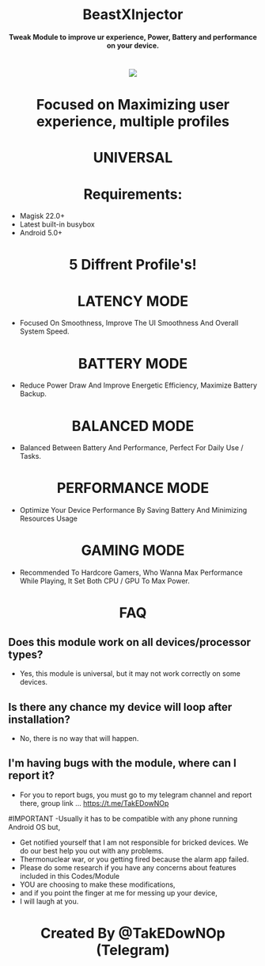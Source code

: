 <h1 align="center"><b> BeastXInjector </b></h1> 
 <h4 align="center">Tweak Module to improve ur experience, Power, Battery and performance on your device.</h4>

 <h1 align="center"><b><a href="https://t.me/beastxinjector"><img src="https://img.shields.io/badge/Join-Telegram%20Channel-red.svg?logo=Telegram"></a></b></h1>

<h1 align="center"><b>Focused on Maximizing user experience, multiple profiles </b></h1>

 <h1 align="center"><b> UNIVERSAL </b></h1> 

## <h1 align="center"><b>Requirements:</b></h1>
- Magisk 22.0+
- Latest built-in busybox
- Android 5.0+



# <h1 align="center"><b>5 Diffrent Profile's!</b></h1>
### <h1 align="center"><b>LATENCY MODE</b></h1>
- Focused On Smoothness, Improve The UI Smoothness And Overall System Speed.

### <h1 align="center"><b>BATTERY MODE</b></h1>
- Reduce Power Draw And Improve Energetic Efficiency, Maximize Battery Backup.

### <h1 align="center"><b>BALANCED MODE </b></h1>
- Balanced Between Battery And Performance, Perfect For Daily Use / Tasks.

### <h1 align="center"><b>PERFORMANCE MODE</b></h1>
- Optimize Your Device Performance By Saving Battery And Minimizing Resources Usage

### <h1 align="center"><b>GAMING MODE</b></h1>
- Recommended To Hardcore Gamers, Who Wanna Max Performance While Playing, It Set Both CPU / GPU To Max Power.


# <h1 align="center"><b>FAQ</b></h1>

## Does this module work on all devices/processor types? 
- Yes, this module is universal, but it may not work correctly on some devices.


## Is there any chance my device will loop after installation? 
- No, there is no way that will happen.


## I'm having bugs with the module, where can I report it? 
- For you to report bugs, you must go to my telegram channel and report there, group link ... https://t.me/TakEDowNOp

#IMPORTANT
-Usually it has to be compatible with any phone running Android OS but,

- Get notified yourself that I am not responsible for bricked devices. We do our best help you out with any problems.
- Thermonuclear war, or you getting fired because the alarm app failed.
- Please do some research if you have any concerns about features included in this Codes/Module
- YOU are choosing to make these modifications,
- and if you point the finger at me for messing up your device,
- I will laugh at you.

<h1 align="center"><b>Created By @TakEDowNOp (Telegram)</b></h1>
